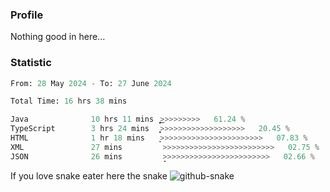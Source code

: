### Profile 

Nothing good in here...

### Statistic
<!--START_SECTION:waka-->

```python
From: 28 May 2024 - To: 27 June 2024

Total Time: 16 hrs 38 mins

Java              10 hrs 11 mins  ͎͎͎͎͎͎͎͎͎͎͎͎͎͎͎͜>>>>>>>>>   61.24 %
TypeScript        3 hrs 24 mins   ͎͎͎͎͎͙>>>>>>>>>>>>>>>>>>>   20.45 %
HTML              1 hr 18 mins    ͎͎>>>>>>>>>>>>>>>>>>>>>>>   07.83 %
XML               27 mins         >>>>>>>>>>>>>>>>>>>>>>>>>   02.75 %
JSON              26 mins         ̝>>>>>>>>>>>>>>>>>>>>>>>>   02.66 %
```

<!--END_SECTION:waka-->

If you love snake eater here the snake 
<picture>
  <source media="(prefers-color-scheme: dark)" srcset="https://github.com/pradana4648/pradana4648/blob/c0566a83ca6ea5f2e46bab00e717c4c82b4b5c4c/github-contribution-grid-snake-dark.svg" />
  <source media="(prefers-color-scheme: light)" srcset="https://github.com/pradana4648/pradana4648/blob/c0566a83ca6ea5f2e46bab00e717c4c82b4b5c4c/github-contribution-grid-snake.svg" />
  <img alt="github-snake" src="https://github.com/pradana4648/pradana4648/blob/c0566a83ca6ea5f2e46bab00e717c4c82b4b5c4c/github-contribution-grid-snake.svg" />
</picture>
